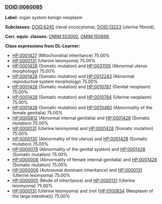 
### [DOID:0060085](http://purl.obolibrary.org/obo/DOID_0060085)
**Label:** organ system benign neoplasm

**Subclasses:** [DOID:6245](http://purl.obolibrary.org/obo/DOID_6245) (renal oncocytoma), [DOID:13223](http://purl.obolibrary.org/obo/DOID_13223) (uterine fibroid), 

**Corr. equiv. classes:** [OMIM:553000](http://purl.obolibrary.org/obo/OMIM_553000), [OMIM:150699](http://purl.obolibrary.org/obo/OMIM_150699), 

**Class expressions from DL-Learner:**

- [HP:0001427](http://purl.obolibrary.org/obo/HP_0001427) (Mitochondrial inheritance) 75.00%
- [HP:0000131](http://purl.obolibrary.org/obo/HP_0000131) (Uterine leiomyoma) 75.00%
- [HP:0001428](http://purl.obolibrary.org/obo/HP_0001428) (Somatic mutation) and [HP:0031105](http://purl.obolibrary.org/obo/HP_0031105) (Abnormal uterus morphology) 75.00%
- [HP:0001428](http://purl.obolibrary.org/obo/HP_0001428) (Somatic mutation) and [HP:0012243](http://purl.obolibrary.org/obo/HP_0012243) (Abnormal reproductive system morphology) 75.00%
- [HP:0001428](http://purl.obolibrary.org/obo/HP_0001428) (Somatic mutation) and [HP:0010787](http://purl.obolibrary.org/obo/HP_0010787) (Genital neoplasm) 75.00%
- [HP:0001428](http://purl.obolibrary.org/obo/HP_0001428) (Somatic mutation) and [HP:0010784](http://purl.obolibrary.org/obo/HP_0010784) (Uterine neoplasm) 75.00%
- [HP:0001428](http://purl.obolibrary.org/obo/HP_0001428) (Somatic mutation) and [HP:0010460](http://purl.obolibrary.org/obo/HP_0010460) (Abnormality of the female genitalia) 75.00%
- [HP:0000812](http://purl.obolibrary.org/obo/HP_0000812) (Abnormal internal genitalia) and [HP:0001428](http://purl.obolibrary.org/obo/HP_0001428) (Somatic mutation) 75.00%
- [HP:0000131](http://purl.obolibrary.org/obo/HP_0000131) (Uterine leiomyoma) and [HP:0001428](http://purl.obolibrary.org/obo/HP_0001428) (Somatic mutation) 75.00%
- [HP:0000130](http://purl.obolibrary.org/obo/HP_0000130) (Abnormality of the uterus) and [HP:0001428](http://purl.obolibrary.org/obo/HP_0001428) (Somatic mutation) 75.00%
- [HP:0000078](http://purl.obolibrary.org/obo/HP_0000078) (Abnormality of the genital system) and [HP:0001428](http://purl.obolibrary.org/obo/HP_0001428) (Somatic mutation) 75.00%
- [HP:0000008](http://purl.obolibrary.org/obo/HP_0000008) (Abnormality of female internal genitalia) and [HP:0001428](http://purl.obolibrary.org/obo/HP_0001428) (Somatic mutation) 75.00%
- [HP:0000006](http://purl.obolibrary.org/obo/HP_0000006) (Autosomal dominant inheritance) and [HP:0000131](http://purl.obolibrary.org/obo/HP_0000131) (Uterine leiomyoma) 75.00%
- [HP:0000005](http://purl.obolibrary.org/obo/HP_0000005) (Mode of inheritance) and [HP:0000131](http://purl.obolibrary.org/obo/HP_0000131) (Uterine leiomyoma) 75.00%
- [HP:0000131](http://purl.obolibrary.org/obo/HP_0000131) (Uterine leiomyoma) and (not ([HP:0100834](http://purl.obolibrary.org/obo/HP_0100834) (Neoplasm of the large intestine))) 75.00%


